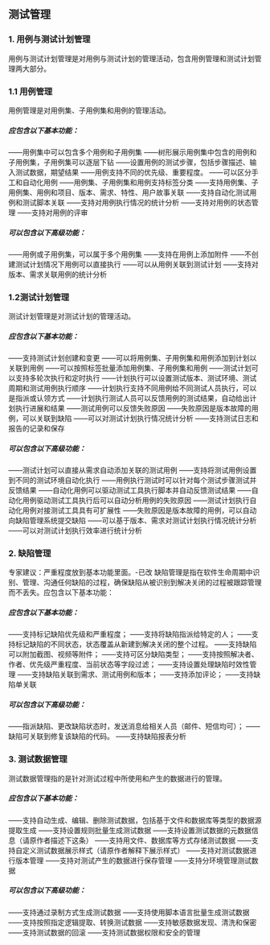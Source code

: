 ## 测试管理

### 1. 用例与测试计划管理

用例与测试计划管理是对用例与测试计划的管理活动，包含用例管理和测试计划管理两大部分。

### 1.1 用例管理

用例管理是对用例集、子用例集和用例的管理活动。

##### 应包含以下基本功能：

——用例集中可以包含多个用例和子用例集
——树形展示用例集中包含的用例和子用例集，子用例集可以逐层下钻
——设置用例的测试步骤，包括步骤描述、输入测试数据，期望结果
——用例支持不同的优先级、重要程度。
——可以区分手工和自动化用例
——用例集、子用例集和用例支持标签分类
——支持用例集、子用例集、用例和项目、版本、需求、特性、用户故事关联
——支持自动化测试用例和测试脚本关联
——支持对用例执行情况的统计分析
——支持对用例的状态管理
——支持对用例的评审

##### 可以包含以下高级功能：

——用例或子用例集，可以属于多个用例集
——支持在用例上添加附件
——不创建测试计划情况下用例可以直接执行
——可以从用例关联到测试计划
——支持对版本、需求关联用例的统计分析

### 1.2测试计划管理

测试计划管理是对测试计划的管理活动。

##### 应包含以下基本功能：

——支持测试计划创建和变更
——可以将用例集、子用例集和用例添加到计划以关联到用例
——可以按照标签批量添加用例集、子用例集和用例
——测试计划可以支持多轮次执行和定时执行
——计划执行可以设置测试版本、测试环境、测试周期和测试用例执行顺序
——计划执行支持不同用例给不同测试人员执行，可以是指派或认领方式
——计划执行测试人员可以反馈用例的测试结果，自动给出计划执行进展和结果
——测试用例可以反馈失败原因
——失败原因是版本故障的用例，可以关联到缺陷
——可以对测试计划执行情况统计分析
——支持测试日志和报告的记录和保存


##### 可以包含以下高级功能：

——测试计划可以直接从需求自动添加关联的测试用例
——支持将测试用例设置到不同的测试环境自动化执行
——用例执行测试时可以针对每个测试步骤测试并反馈结果
——自动化用例可以驱动测试工具执行脚本并自动反馈测试结果
——自动化用例驱动测试工具执行后可以自动分析用例的失败原因
——测试计划执行自动化用例对接测试工具具有可扩展性
——失败原因是版本故障的用例，可以自动向缺陷管理系统提交缺陷
——可以基于版本、需求对测试计划执行情况统计分析
——可以对测试计划执行效率进行统计分析


### 2. 缺陷管理

专家建议：严重程度放到基本功能里面。-已改
缺陷管理是指在软件生命周期中识别、管理、沟通任何缺陷的过程，确保缺陷从被识别到解决关闭的过程被跟踪管理而不丢失。应包含以下基本功能：

##### 应包含以下基本功能：
——支持标记缺陷优先级和严重程度；
——支持将缺陷指派给特定的人；
——支持标记缺陷的不同状态，状态覆盖从新建到解决关闭的整个过程。
——支持缺陷可以附加截图、视频等附件；
——支持可区分缺陷类型；
——支持按照解决者、作者、优先级严重程度、当前状态等字段过滤；
——支持设置处理缺陷时效性管理
——支持缺陷关联到需求、测试用例和版本；
——支持添加评论；
——支持缺陷单关联

##### 可以包含以下高级功能：

——指派缺陷、更改缺陷状态时，发送消息给相关人员（邮件、短信均可）；
——缺陷可关联到修复该缺陷的代码。
——支持缺陷报表分析


### 3. 测试数据管理

测试数据管理指的是针对测试过程中所使用和产生的数据进行的管理。

##### 应包含以下基本功能：

——支持自动生成、编辑、删除测试数据，包括基于文件和数据库等类型的数据源提取生成
——支持设置规则批量生成测试数据
——支持设置测试数据的元数据信息（请原作者描述下这条）
——支持用文件、数据库等方式存储测试数据
——支持自定义测试数据展示样式（请原作者解释下展示样式）
——支持对测试数据进行版本管理
——支持对测试产生的数据进行保存管理
——支持分环境管理测试数据


##### 可以包含以下高级功能：

——支持通过录制方式生成测试数据
——支持使用脚本语言批量生成测试数据
——支持按照指定逻辑提取、转换测试数据
——支持敏感数据发现、清洗和保密
——支持测试数据的回滚
——支持测试数据权限和安全的管理

